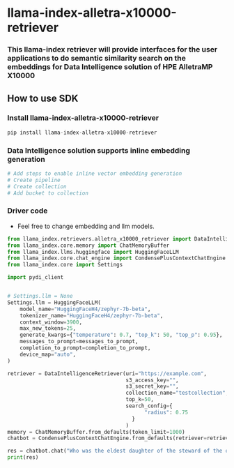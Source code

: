 # llama-index-alletra-x10000-retriever

### This llama-index retriever will provide interfaces for the user applications to do semantic similarity search on the embeddings for Data Intelligence solution of HPE AlletraMP X10000

## How to use SDK

### Install llama-index-alletra-x10000-retriever

```python
pip install llama-index-alletra-x10000-retriever
```

### Data Intelligence solution supports inline embedding generation
``` python
# Add steps to enable inline vector embedding generation
# Create pipeline
# Create collection
# Add bucket to collection
```


### Driver code
- Feel free to change embedding and llm models.

```python
from llama_index.retrievers.alletra_x10000_retriever import DataIntelligenceRetriever
from llama_index.core.memory import ChatMemoryBuffer
from llama_index.llms.huggingface import HuggingFaceLLM
from llama_index.core.chat_engine import CondensePlusContextChatEngine
from llama_index.core import Settings

import pydi_client


# Settings.llm = None
Settings.llm = HuggingFaceLLM(
    model_name="HuggingFaceH4/zephyr-7b-beta",
    tokenizer_name="HuggingFaceH4/zephyr-7b-beta",
    context_window=3900,
    max_new_tokens=25,
    generate_kwargs={"temperature": 0.7, "top_k": 50, "top_p": 0.95},
    messages_to_prompt=messages_to_prompt,
    completion_to_prompt=completion_to_prompt,
    device_map="auto",
)

retriever = DataIntelligenceRetriever(uri="https://example.com",
                                      s3_access_key="",
                                      s3_secret_key="",
                                      collection_name="testcollection", 
                                      top_k=50,
                                      search_config={
                                            "radius": 0.75
                                        }
                                      )
memory = ChatMemoryBuffer.from_defaults(token_limit=1000)
chatbot = CondensePlusContextChatEngine.from_defaults(retriever=retriever, memory=memory)

res = chatbot.chat("Who was the eldest daughter of the steward of the old Lord de Versely?")
print(res)
```
